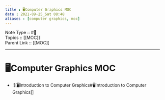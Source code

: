 ```yaml
---
title : 🖥️Computer Graphics MOC
date : 2021-09-25_Sat 08:48
aliases : [computer graphics, moc]
---
```

Note Type :: #📘 <br>
Topics :: [[MOC]]<br>
Parent Link :: [[MOC]]<br>

---
# 🖥️Computer Graphics MOC

- ![[🖥️Introduction to Computer Graphics#🖥️Introduction to Computer Graphics]]